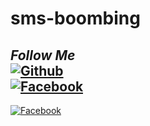 # sms-boombing
## <i><b> Follow Me</b></i> <br>[![Github](https://img.shields.io/badge/Github-ABIRHOSSAIN-dimgray?style=flat-square&logo=github)](https://github.com/ABIRHOSSAIN10)<br> [![Facebook](https://img.shields.io/badge/Facebook-AbirHossain-blue?style=flat-square&logo=facebook)](https://facebook.com/Abir-Hossain-104247341997068/?substory_index=0)<br>
[![Facebook](https://img.shields.io/badge/Facebook-1877F2?style=for-the-badge&logo=facebook&logoColor=white)](https://www.facebook.com/dhhackbar)

